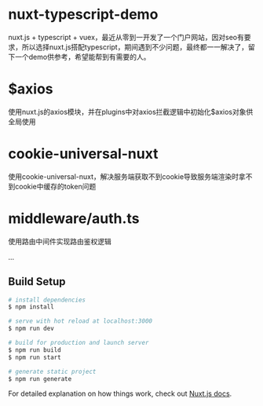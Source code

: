# nuxt-typescript-demo

nuxt.js + typescript + vuex，最近从零到一开发了一个门户网站，因对seo有要求，所以选择nuxt.js搭配typescript，期间遇到不少问题，最终都一一解决了，留下一个demo供参考，希望能帮到有需要的人。

# $axios

使用nuxt.js的axios模块，并在plugins中对axios拦截逻辑中初始化$axios对象供全局使用

# cookie-universal-nuxt

使用cookie-universal-nuxt，解决服务端获取不到cookie导致服务端渲染时拿不到cookie中缓存的token问题

# middleware/auth.ts

使用路由中间件实现路由鉴权逻辑

...

## Build Setup

```bash
# install dependencies
$ npm install

# serve with hot reload at localhost:3000
$ npm run dev

# build for production and launch server
$ npm run build
$ npm run start

# generate static project
$ npm run generate
```

For detailed explanation on how things work, check out [Nuxt.js docs](https://nuxtjs.org).

